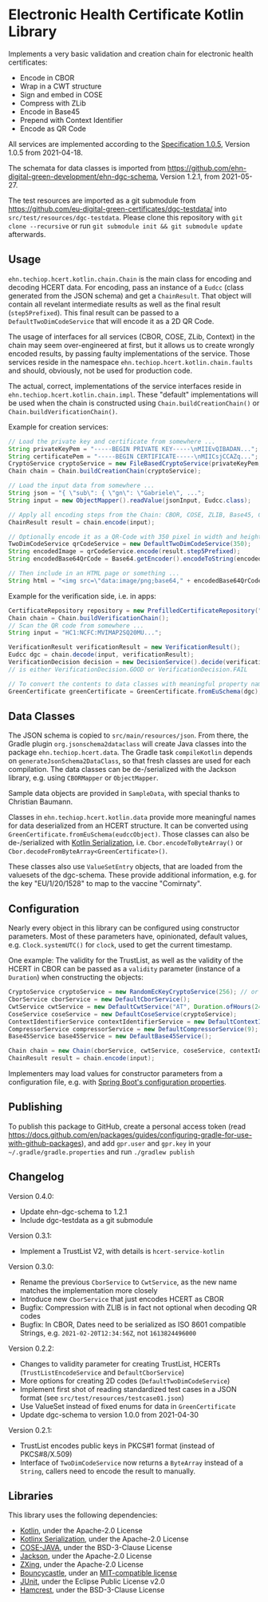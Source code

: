 # Electronic Health Certificate Kotlin Library

Implements a very basic validation and creation chain for electronic health certificates:
 - Encode in CBOR
 - Wrap in a CWT structure
 - Sign and embed in COSE
 - Compress with ZLib
 - Encode in Base45
 - Prepend with Context Identifier
 - Encode as QR Code

All services are implemented according to the [Specification 1.0.5](https://github.com/ehn-digital-green-development/hcert-spec), Version 1.0.5 from 2021-04-18.

The schemata for data classes is imported from <https://github.com/ehn-digital-green-development/ehn-dgc-schema>, Version 1.2.1, from 2021-05-27.

The test resources are imported as a git submodule from <https://github.com/eu-digital-green-certificates/dgc-testdata/> into `src/test/resources/dgc-testdata`. Please clone this repository with `git clone --recursive` or run `git submodule init && git submodule update` afterwards.

## Usage

`ehn.techiop.hcert.kotlin.chain.Chain` is the main class for encoding and decoding HCERT data. For encoding, pass an instance of a `Eudcc` (class generated from the JSON schema) and get a `ChainResult`. That object will contain all revelant intermediate results as well as the final result (`step5Prefixed`). This final result can be passed to a `DefaultTwoDimCodeService` that will encode it as a 2D QR Code.

The usage of interfaces for all services (CBOR, COSE, ZLib, Context) in the chain may seem over-engineered at first, but it allows us to create wrongly encoded results, by passing faulty implementations of the service. Those services reside in the namespace `ehn.techiop.hcert.kotlin.chain.faults` and should, obviously, not be used for production code.

The actual, correct, implementations of the service interfaces reside in `ehn.techiop.hcert.kotlin.chain.impl`. These "default" implementations will be used when the chain is constructed using `Chain.buildCreationChain()` or `Chain.buildVerificationChain()`.


Example for creation services:

```Java
// Load the private key and certificate from somewhere ...
String privateKeyPem = "-----BEGIN PRIVATE KEY-----\nMIIEvQIBADAN...";
String certificatePem = "-----BEGIN CERTIFICATE-----\nMIICsjCCAZq...";
CryptoService cryptoService = new FileBasedCryptoService(privateKeyPem, certificatePem);
Chain chain = Chain.buildCreationChain(cryptoService);

// Load the input data from somewhere ...
String json = "{ \"sub\": { \"gn\": \"Gabriele\", ...";
String input = new ObjectMapper().readValue(jsonInput, Eudcc.class);

// Apply all encoding steps from the Chain: CBOR, COSE, ZLIB, Base45, Context
ChainResult result = chain.encode(input);

// Optionally encode it as a QR-Code with 350 pixel in width and height
TwoDimCodeService qrCodeService = new DefaultTwoDimCodeService(350);
String encodedImage = qrCodeService.encode(result.step5Prefixed);
String encodedBase64QrCode = Base64.getEncoder().encodeToString(encodedImage);

// Then include in an HTML page or something ...
String html = "<img src=\"data:image/png;base64," + encodedBase64QrCode + "\" />";
```

Example for the verification side, i.e. in apps:

```Java
CertificateRepository repository = new PrefilledCertificateRepository("-----BEGIN CERTIFICATE-----\nMIICsjCCAZq...");
Chain chain = Chain.buildVerificationChain();
// Scan the QR code from somewhere ...
String input = "HC1:NCFC:MVIMAP2SQ20MU...";

VerificationResult verificationResult = new VerificationResult();
Eudcc dgc = chain.decode(input, verificationResult);
VerificationDecision decision = new DecisionService().decide(verificationResult);
// is either VerificationDecision.GOOD or VerificationDecision.FAIL

// To convert the contents to data classes with meaningful property names:
GreenCertificate greenCertificate = GreenCertificate.fromEuSchema(dgc);
```

## Data Classes

The JSON schema is copied to `src/main/resources/json`. From there, the Gradle plugin `org.jsonschema2dataclass` will create Java classes into the package `ehn.techiop.hcert.data`. The Gradle task `compileKotlin` depends on `generateJsonSchema2DataClass`, so that fresh classes are used for each compilation. The data classes can be de-/serialized with the Jackson library, e.g. using `CBORMapper` or `ObjectMapper`.

Sample data objects are provided in `SampleData`, with special thanks to Christian Baumann.

Classes in `ehn.techiop.hcert.kotlin.data` provide more meaningful names for data deserialized from an HCERT structure. It can be converted using `GreenCertificate.fromEuSchema(eudccObject)`. Those classes can also be de-/serialized with [Kotlin Serialization](https://github.com/Kotlin/kotlinx.serialization), i.e. `Cbor.encodeToByteArray()` or `Cbor.decodeFromByteArray<GreenCertificate>()`.

These classes also use `ValueSetEntry` objects, that are loaded from the valuesets of the dgc-schema. These provide additional information, e.g. for the key "EU/1/20/1528" to map to the vaccine "Comirnaty".

## Configuration

Nearly every object in this library can be configured using constructor parameters. Most of these parameters have, opinionated, default values, e.g. `Clock.systemUTC()` for `clock`, used to get the current timestamp.

One example: The validity for the TrustList, as well as the validity of the HCERT in CBOR can be passed as a `validity` parameter (instance of a `Duration`) when constructing the objects:

```Java
CryptoService cryptoService = new RandomEcKeyCryptoService(256); // or some fixed key crypto service
CborService cborService = new DefaultCborService();
CwtService cwtService = new DefaultCwtService("AT", Duration.ofHours(24)); // validity for HCERT content
CoseService coseService = new DefaultCoseService(cryptoService);
ContextIdentifierService contextIdentifierService = new DefaultContextIdentifierService("HC1:");
CompressorService compressorService = new DefaultCompressorService(9); // level of compression
Base45Service base45Service = new DefaultBase45Service();

Chain chain = new Chain(cborService, cwtService, coseService, contextIdentifierService, compressorService, base45Service);
ChainResult result = chain.encode(input);
```

Implementers may load values for constructor parameters from a configuration file, e.g. with [Spring Boot's configuration properties](https://docs.spring.io/spring-boot/docs/current/reference/html/spring-boot-features.html#boot-features-external-config).

## Publishing

To publish this package to GitHub, create a personal access token (read <https://docs.github.com/en/packages/guides/configuring-gradle-for-use-with-github-packages>), and add `gpr.user` and `gpr.key` in your `~/.gradle/gradle.properties` and run `./gradlew publish`

## Changelog

Version 0.4.0:
 - Update ehn-dgc-schema to 1.2.1
 - Include dgc-testdata as a git submodule

Version 0.3.1:
 - Implement a TrustList V2, with details is `hcert-service-kotlin`

Version 0.3.0:
 - Rename the previous `CborService` to `CwtService`, as the new name matches the implementation more closely
 - Introduce new `CborService` that just encodes HCERT as CBOR
 - Bugfix: Compression with ZLIB is in fact not optional when decoding QR codes
 - Bugfix: In CBOR, Dates need to be serialized as ISO 8601 compatible Strings, e.g. `2021-02-20T12:34:56Z`, not `1613824496000`

Version 0.2.2:
 - Changes to validity parameter for creating TrustList, HCERTs (`TrustListEncodeService` and `DefaultCborService`)
 - More options for creating 2D codes (`DefaultTwoDimCodeService`)
 - Implement first shot of reading standardized test cases in a JSON format (see `src/test/resources/testcase01.json`)
 - Use ValueSet instead of fixed enums for data in `GreenCertificate`
 - Update dgc-schema to version 1.0.0 from 2021-04-30

Version 0.2.1:
 - TrustList encodes public keys in PKCS#1 format (instead of PKCS#8/X.509)
 - Interface of `TwoDimCodeService` now returns a `ByteArray` instead of a `String`, callers need to encode the result to manually.

## Libraries

This library uses the following dependencies:
 - [Kotlin](https://github.com/JetBrains/kotlin), under the Apache-2.0 License
 - [Kotlinx Serialization](https://github.com/Kotlin/kotlinx.serialization), under the Apache-2.0 License
 - [COSE-JAVA](https://github.com/cose-wg/cose-java), under the BSD-3-Clause License
 - [Jackson](https://github.com/FasterXML/jackson-databind), under the Apache-2.0 License
 - [ZXing](https://github.com/zxing/zxing), under the Apache-2.0 License
 - [Bouncycastle](https://github.com/bcgit/bc-java), under an [MIT-compatible license](https://www.bouncycastle.org/licence.html)
 - [JUnit](https://github.com/junit-team/junit5), under the Eclipse Public License v2.0
 - [Hamcrest](https://github.com/hamcrest/JavaHamcrest), under the BSD-3-Clause License
